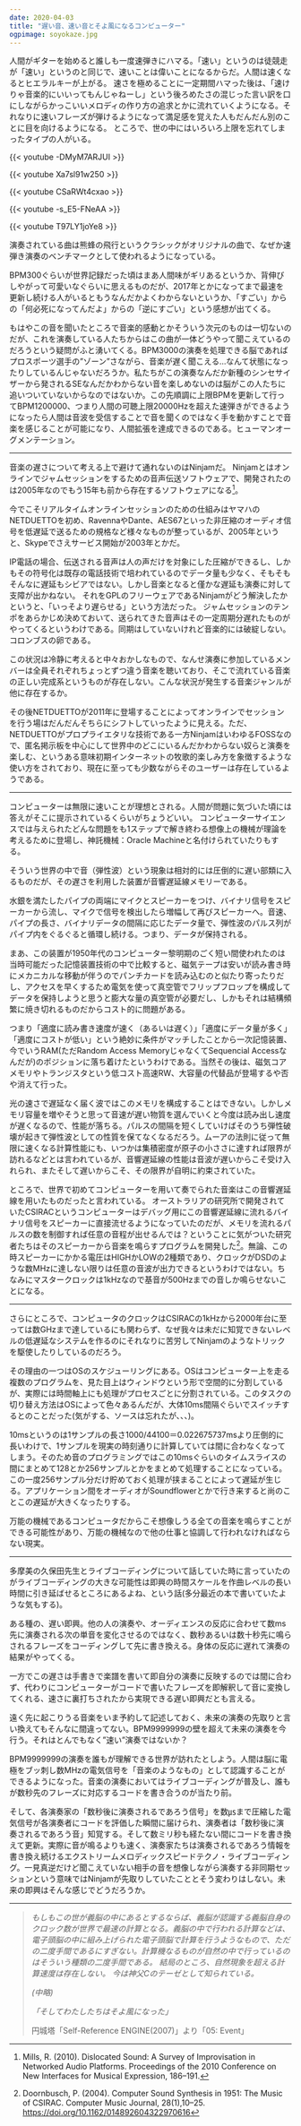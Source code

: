 ```yaml
---
date: 2020-04-03
title: "遅い音、速い音とそよ風になるコンピューター"
ogpimage: soyokaze.jpg
---
```

人間がギターを始めると誰しも一度速弾きにハマる。「速い」というのは徒競走が「速い」というのと同じで、速いことは偉いことになるからだ。人間は速くなるとヒエラルキーが上がる。
速さを極めることに一定期間ハマった後は、「速けりゃ音楽的にいいってもんじゃねーし」という後ろめたさの混じった言い訳を口にしながらかっこいいメロディの作り方の追求とかに流れていくようになる。それなりに速いフレーズが弾けるようになって満足感を覚えた人もだんだん別のことに目を向けるようになる。
ところで、世の中にはいろいろ上限を忘れてしまったタイプの人がいる。

{{< youtube -DMyM7ARJUI >}}

{{< youtube Xa7sl91w250 >}}

{{< youtube CSaRWt4cxao >}}

{{< youtube -s_E5-FNeAA >}}

{{< youtube T97LY1joYe8 >}}

演奏されている曲は熊蜂の飛行というクラシックがオリジナルの曲で、なぜか速弾き演奏のベンチマークとして使われるようになっている。

BPM300ぐらいが世界記録だった頃はまあ人間味がギリあるというか、背伸びしやがって可愛いなぐらいに思えるものだが、2017年とかになってまで最速を更新し続ける人がいるともうなんだかよくわからないというか、「すごい」からの「何必死になってんだよ」からの「逆にすごい」という感想が出てくる。

もはやこの音を聞いたところで音楽的感動とかそういう次元のものは一切ないのだが、これを演奏している人たちからはこの曲が一体どうやって聞こえているのだろうという疑問がふと湧いてくる。BPM3000の演奏を処理できる脳であればプロスポーツ選手の”ゾーン”さながら、音楽が遅く聞こえる…なんて状態になったりしているんじゃないだろうか。私たちがこの演奏なんだか新種のシンセサイザーから発されるSEなんだかわからない音を楽しめないのは脳がこの人たちに追いついていないからなのではないか。この先順調に上限BPMを更新して行ってBPM1200000、つまり人間の可聴上限20000Hzを超えた速弾きができるようになったら人間は音波を受信することで音を聞くのではなく手を動かすことで音楽を感じることが可能になり、人間拡張を達成できるのである。ヒューマンオーグメンテーション。

---

音楽の遅さについて考える上で避けて通れないのはNinjamだ。
Ninjamとはオンラインでジャムセッションをするための音声伝送ソフトウェアで、開発されたのは2005年なのでもう15年も前から存在するソフトウェアになる[^networked]。

今でこそリアルタイムオンラインセッションのための仕組みはヤマハのNETDUETTOを初め、RavennaやDante、AES67といった非圧縮のオーディオ信号を低遅延で送るための規格など様々なものが整っているが、2005年というと、Skypeでさえサービス開始が2003年とかだ。

IP電話の場合、伝送される音声は人の声だけを対象にした圧縮ができるし、しかもその符号化は既存の電話技術で培われているのでデータ量も少なく、そもそもそんなに遅延もシビアではない。しかし音楽となると僅かな遅延も演奏に対して支障が出かねない。
それをGPLのフリーウェアであるNinjamがどう解決したかというと、「いっそより遅らせる」という方法だった。
ジャムセッションのテンポをあらかじめ決めておいて、送られてきた音声はその一定周期分遅れたものがやってくるというわけである。同期はしていないけれど音楽的には破綻しない。コロンブスの卵である。

この状況は冷静に考えると中々おかしなもので、なんせ演奏に参加しているメンバーは全員それぞれちょっとずつ違う音楽を聴いており、そこで流れている音楽の正しい完成系というものが存在しない。こんな状況が発生する音楽ジャンルが他に存在するか。

その後NETDUETTOが2011年に登場することによってオンラインでセッションを行う場はだんだんそちらにシフトしていったように見える。ただ、NETDUETTOがプロプライエタリな技術である一方NinjamはいわゆるFOSSなので、匿名掲示板を中心にして世界中のどこにいるんだかわからない奴らと演奏を楽しむ、というある意味初期インターネットの牧歌的楽しみ方を象徴するような使い方をされており、現在に至っても少数ながらそのユーザーは存在しているようである。

---

コンピューターは無限に速いことが理想とされる。人間が問題に気づいた頃には答えがそこに提示されているくらいがちょうどいい。
コンピューターサイエンスでは与えられたどんな問題をも1ステップで解き終わる想像上の機械が理論を考えるために登場し、神託機械：Oracle Machineと名付けられていたりもする。

そういう世界の中で音（弾性波）という現象は相対的には圧倒的に遅い部類に入るものだが、その遅さを利用した装置が音響遅延線メモリーである。

水銀を満たしたパイプの両端にマイクとスピーカーをつけ、バイナリ信号をスピーカーから流し、マイクで信号を検出したら増幅して再びスピーカーへ。音速、パイプの長さ、バイナリデータの間隔に応じたデータ量で、弾性波のパルス列がパイプ内をぐるぐると循環し続ける。つまり、データが保持される。

まあ、この装置が1950年代のコンピューター黎明期のごく短い間使われたのは当時可能だった記憶装置技術の中で比較すると、磁気テープは安いが読み書き時にメカニカルな移動が伴うのでパンチカードを読み込むのと似たり寄ったりだし、アクセスを早くするため電気を使って真空管でフリップフロップを構成してデータを保持しようと思うと膨大な量の真空管が必要だし、しかもそれは結構頻繁に焼き切れるものだからコスト的に問題がある。

つまり「適度に読み書き速度が速く（あるいは遅く）」「適度にデータ量が多く」「適度にコストが低い」という絶妙に条件がマッチしたことから一次記憶装置、今でいうRAM(ただRandom Access MemoryじゃなくてSequencial Accessなんだが)のポジションに落ち着けたというわけである。当然その後は、磁気コアメモリやトランジスタという低コスト高速RW、大容量の代替品が登場するや否や消えて行った。

光の速さで遅延なく届く波ではこのメモリを構成することはできない。しかしメモリ容量を増やそうと思って音速が遅い物質を選んでいくと今度は読み出し速度が遅くなるので、性能が落ちる。パルスの間隔を短くしていけばそのうち弾性破壊が起きて弾性波としての性質を保てなくなるだろう。ムーアの法則に従って無限に速くなる計算性能にも、いつかは集積密度が原子の小ささに達すれば限界が訪れるなどとは言われているが、音響遅延線の性能は音波が遅いからこそ受け入れられ、またそして遅いからこそ、その限界が自明に約束されていた。

ところで、世界で初めてコンピューターを用いて奏でられた音楽はこの音響遅延線を用いたものだったと言われている。
オーストラリアの研究所で開発されていたCSIRACというコンピューターはデバッグ用にこの音響遅延線に流れるバイナリ信号をスピーカーに直接流せるようになっていたのだが、メモリを流れるパルスの数を制御すれば任意の音程が出せるんでは？ということに気がついた研究者たちはそのスピーカーから音楽を鳴らすプログラムを開発した[^csirac]。無論、この時スピーカーにかかる電圧はHIGHかLOWの2種類であり、クロックがDSDのような数MHzに達しない限りは任意の音波が出力できるというわけではない。ちなみにマスタークロックは1kHzなので基音が500Hzまでの音しか鳴らせないことになる。

---

さらにところで、コンピュータのクロックはCSIRACの1kHzから2000年台に至っては数GHzまで達しているにも関わらず、なぜ我々は未だに知覚できないレベルの低遅延なシステムを作るのにそれなりに苦労してNinjamのようなトリックを駆使したりしているのだろう。

その理由の一つはOSのスケジューリングにある。OSはコンピューター上を走る複数のプログラムを、見た目上はウィンドウという形で空間的に分割しているが、実際には時間軸上にも処理がプロセスごとに分割されている。このタスクの切り替え方法はOSによって色々あるんだが、大体10ms間隔ぐらいでスイッチするとのことだった(気がする、ソースは忘れたが、、、)。

10msというのは1サンプルの長さ1000/44100＝0.022675737msより圧倒的に長いわけで、1サンプルを現実の時刻通りに計算していては間に合わなくなってしまう。そのため音のプログラミングではこの10msぐらいのタイムスライスの間にまとめて128とか256サンプルとかをまとめて処理することになっている。この一度256サンプル分だけ貯めておく処理が挟まることによって遅延が生じる。アプリケーション間をオーディオがSoundflowerとかで行き来すると尚のことこの遅延が大きくなったりする。

万能の機械であるコンピュータだからこそ想像しうる全ての音楽を鳴らすことができる可能性があり、万能の機械なので他の仕事と協調して行われなければならない現実。

---

多摩美の久保田先生とライブコーディングについて話していた時に言っていたのがライブコーディングの大きな可能性は即興の時間スケールを作曲レベルの長い時間に引き延ばせるところにあるよね、という話(多分最近の本で書いていたような気もする)。

ある種の、遅い即興。他の人の演奏や、オーディエンスの反応に合わせて数ms先に演奏される次の単音を変化させるのではなく、数秒あるいは数十秒先に鳴らされるフレーズをコーディングして先に書き換える。身体の反応に遅れて演奏の結果がやってくる。

一方でこの遅さは手書きで楽譜を書いて即自分の演奏に反映するのでは間に合わず、代わりにコンピューターがコードで書いたフレーズを即解釈して音に変換してくれる、速さに裏打ちされたから実現できる遅い即興だとも言える。

遠く先に起こりうる音楽をいま予約して記述しておく、未来の演奏の先取りと言い換えてもそんなに間違ってない。BPM9999999の壁を超えて未来の演奏を今行う。それはとんでもなく”速い”演奏ではないか？

BPM9999999の演奏を誰もが理解できる世界が訪れたとしよう。人間は脳に電極をブッ刺し数MHzの電気信号を「音楽のようなもの」として認識することができるようになった。音楽の演奏においてはライブコーディングが普及し、誰もが数秒先のフレーズに対応するコードを書き合うのが当たり前。

そして、各演奏家の「数秒後に演奏されるであろう信号」を数㎲まで圧縮した電気信号が各演奏者にコードを評価した瞬間に届けられ、演奏者は「数秒後に演奏されるであろう音」知覚する。そして数ミリ秒も経たない間にコードを書き換えて更新。実際に音が鳴るよりも速く、演奏家たちは演奏されるであろう情報を書き換え続けるエクストリームメロディックスピードテクノ・ライブコーディング。一見真逆だけど聞こえていない相手の音を想像しながら演奏する非同期セッションという意味ではNinjamが先取りしていたこととそう変わりはしない。未来の即興はそんな感じでどうだろうか。

---

> *もしもこの世が義脳の中にあるとするならば、義脳が認識する義脳自身のクロック数が世界で最速の計算となる。義脳の中で行われる計算などは、電子頭脳の中に組み上げられた電子頭脳で計算を行うようなもので、ただの二度手間であるにすぎない。計算機なるものが自然の中で行っているのはそういう種類の二度手間である。*
> *結局のところ、自然現象を超える計算速度は存在しない。*
> *今は神父Cのテーゼとして知られている。*
>
> *(中略)*
>
> *「そしてわたしたちはそよ風になった」*
>
> 円城塔「Self-Reference ENGINE(2007)」より「05: Event」



[^networked]: Mills, R. (2010). Dislocated Sound: A Survey of Improvisation in Networked Audio Platforms. Proceedings of the 2010 Conference on New Interfaces for Musical Expression, 186–191.
[^csirac]: Doornbusch, P. (2004). Computer Sound Synthesis in 1951: The Music of CSIRAC. Computer Music Journal, 28(1),10–25. https://doi.org/10.1162/014892604322970616
